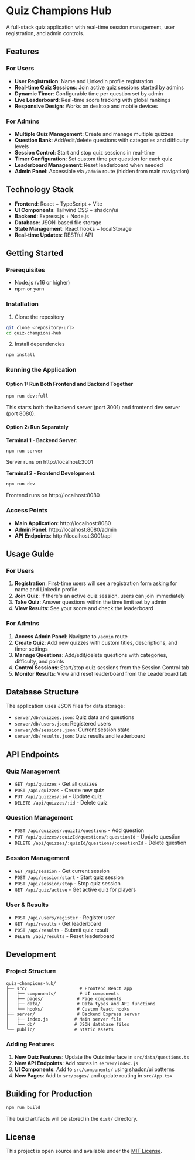 # Quiz Champions Hub

A full-stack quiz application with real-time session management, user registration, and admin controls.

## Features

### For Users
- **User Registration**: Name and LinkedIn profile registration
- **Real-time Quiz Sessions**: Join active quiz sessions started by admins
- **Dynamic Timer**: Configurable time per question set by admin
- **Live Leaderboard**: Real-time score tracking with global rankings
- **Responsive Design**: Works on desktop and mobile devices

### For Admins
- **Multiple Quiz Management**: Create and manage multiple quizzes
- **Question Bank**: Add/edit/delete questions with categories and difficulty levels
- **Session Control**: Start and stop quiz sessions in real-time
- **Timer Configuration**: Set custom time per question for each quiz
- **Leaderboard Management**: Reset leaderboard when needed
- **Admin Panel**: Accessible via `/admin` route (hidden from main navigation)

## Technology Stack

- **Frontend**: React + TypeScript + Vite
- **UI Components**: Tailwind CSS + shadcn/ui
- **Backend**: Express.js + Node.js
- **Database**: JSON-based file storage
- **State Management**: React hooks + localStorage
- **Real-time Updates**: RESTful API

## Getting Started

### Prerequisites
- Node.js (v16 or higher)
- npm or yarn

### Installation

1. Clone the repository
```bash
git clone <repository-url>
cd quiz-champions-hub
```

2. Install dependencies
```bash
npm install
```

### Running the Application

#### Option 1: Run Both Frontend and Backend Together
```bash
npm run dev:full
```
This starts both the backend server (port 3001) and frontend dev server (port 8080).

#### Option 2: Run Separately

**Terminal 1 - Backend Server:**
```bash
npm run server
```
Server runs on http://localhost:3001

**Terminal 2 - Frontend Development:**
```bash
npm run dev
```
Frontend runs on http://localhost:8080

### Access Points

- **Main Application**: http://localhost:8080
- **Admin Panel**: http://localhost:8080/admin
- **API Endpoints**: http://localhost:3001/api

## Usage Guide

### For Users

1. **Registration**: First-time users will see a registration form asking for name and LinkedIn profile
2. **Join Quiz**: If there's an active quiz session, users can join immediately
3. **Take Quiz**: Answer questions within the time limit set by admin
4. **View Results**: See your score and check the leaderboard

### For Admins

1. **Access Admin Panel**: Navigate to `/admin` route
2. **Create Quiz**: Add new quizzes with custom titles, descriptions, and timer settings
3. **Manage Questions**: Add/edit/delete questions with categories, difficulty, and points
4. **Control Sessions**: Start/stop quiz sessions from the Session Control tab
5. **Monitor Results**: View and reset leaderboard from the Leaderboard tab

## Database Structure

The application uses JSON files for data storage:

- `server/db/quizzes.json`: Quiz data and questions
- `server/db/users.json`: Registered users
- `server/db/sessions.json`: Current session state
- `server/db/results.json`: Quiz results and leaderboard

## API Endpoints

### Quiz Management
- `GET /api/quizzes` - Get all quizzes
- `POST /api/quizzes` - Create new quiz
- `PUT /api/quizzes/:id` - Update quiz
- `DELETE /api/quizzes/:id` - Delete quiz

### Question Management
- `POST /api/quizzes/:quizId/questions` - Add question
- `PUT /api/quizzes/:quizId/questions/:questionId` - Update question
- `DELETE /api/quizzes/:quizId/questions/:questionId` - Delete question

### Session Management
- `GET /api/session` - Get current session
- `POST /api/session/start` - Start quiz session
- `POST /api/session/stop` - Stop quiz session
- `GET /api/quiz/active` - Get active quiz for players

### User & Results
- `POST /api/users/register` - Register user
- `GET /api/results` - Get leaderboard
- `POST /api/results` - Submit quiz result
- `DELETE /api/results` - Reset leaderboard

## Development

### Project Structure
```
quiz-champions-hub/
├── src/                    # Frontend React app
│   ├── components/         # UI components
│   ├── pages/             # Page components
│   ├── data/              # Data types and API functions
│   └── hooks/             # Custom React hooks
├── server/                # Backend Express server
│   ├── index.js          # Main server file
│   └── db/               # JSON database files
└── public/               # Static assets
```

### Adding Features

1. **New Quiz Features**: Update the Quiz interface in `src/data/questions.ts`
2. **New API Endpoints**: Add routes in `server/index.js`
3. **UI Components**: Add to `src/components/` using shadcn/ui patterns
4. **New Pages**: Add to `src/pages/` and update routing in `src/App.tsx`

## Building for Production

```bash
npm run build
```

The build artifacts will be stored in the `dist/` directory.

## License

This project is open source and available under the [MIT License](LICENSE).
